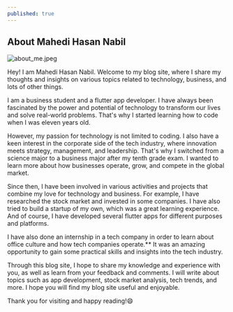 ```yaml
---
published: true
---
```

## About Mahedi Hasan Nabil

![about_me.jpeg]({{site.baseurl}}/_posts/about_me.jpeg)

Hey! I am Mahedi Hasan Nabil. Welcome to my blog site, where I share my thoughts and insights on various topics related to technology, business, and lots of other things.

I am a business student and a flutter app developer. I have always been fascinated by the power and potential of technology to transform our lives and solve real-world problems. That's why I started learning how to code when I was eleven years old.

However, my passion for technology is not limited to coding. I also have a keen interest in the corporate side of the tech industry, where innovation meets strategy, management, and leadership. That's why I switched from a science major to a business major after my tenth grade exam. I wanted to learn more about how businesses operate, grow, and compete in the global market.

Since then, I have been involved in various activities and projects that combine my love for technology and business. For example, I have researched the stock market and invested in some companies. I have also tried to build a startup of my own, which was a great learning experience. And of course, I have developed several flutter apps for different purposes and platforms.

I have also done an internship in a tech company in order to learn about office culture and how tech companies operate.** It was an amazing opportunity to gain some practical skills and insights into the tech industry.

Through this blog site, I hope to share my knowledge and experience with you, as well as learn from your feedback and comments. I will write about topics such as app development, stock market analysis, tech trends, and more. I hope you will find my blog site useful and enjoyable.

Thank you for visiting and happy reading!😄
